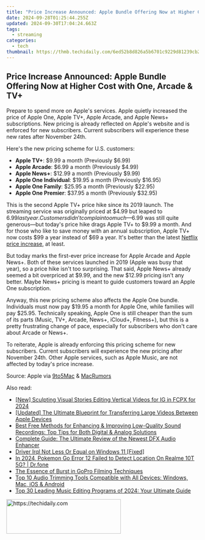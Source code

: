 ```yaml
---
title: "Price Increase Announced: Apple Bundle Offering Now at Higher Cost with One, Arcade & TV+"
date: 2024-09-28T01:25:44.255Z
updated: 2024-09-30T17:04:24.663Z
tags:
  - streaming
categories:
  - tech
thumbnail: https://thmb.techidaily.com/6ed52b8d826a5b6701c9229d81239cb21a1a6ea95480871656b8b252c90f9890.jpeg
---
```


## Price Increase Announced: Apple Bundle Offering Now at Higher Cost with One, Arcade & TV+

Prepare to spend more on Apple's services. Apple quietly increased the price of Apple One, Apple TV+, Apple Arcade, and Apple News+ subscriptions. New pricing is already reflected on Apple's website and is enforced for new subscribers. Current subscribers will experience these new rates after November 24th.

 Here's the new pricing scheme for U.S. customers:

* **Apple TV+**: $9.99 a month (Previously $6.99)
* **Apple Arcade**: $6.99 a month (Previously $4.99)
* **Apple News+**: $12.99 a month (Previously $9.99)
* **Apple One Individual**: $19.95 a month (Previously $16.95)
* **Apple One Family**: $25.95 a month (Previously $22.95)
* **Apple One Premier**: $37.95 a month (Previously $32.95)

 This is the second Apple TV+ price hike since its 2019 launch. The streaming service was originally priced at $4.99 but leaped to $6.99 last year. Customers didn't complain too much—$6.99 was still quite generous—but today's price hike drags Apple TV+ to $9.99 a month. And for those who like to save money with an annual subscription, Apple TV+ now costs $99 a year instead of $69 a year. It's better than the latest [Netflix price increase](https://youtube-web.techidaily.com/emystifying-video-seo-on-youtube-as-a-novice/), at least.

 But today marks the first-ever price increase for Apple Arcade and Apple News+. Both of these services launched in 2019 (Apple was busy that year), so a price hike isn't too surprising. That said, Apple News+ already seemed a bit overpriced at $9.99, and the new $12.99 pricing isn't any better. Maybe News+ pricing is meant to guide customers toward an Apple One subscription.

 Anyway, this new pricing scheme also affects the Apple One bundle. Individuals must now pay $19.95 a month for Apple One, while families will pay $25.95\. Technically speaking, Apple One is still cheaper than the sum of its parts (Music, TV+, Arcade, News+, iCloud+, Fitness+), but this is a pretty frustrating change of pace, especially for subscribers who don't care about Arcade or News+.

 To reiterate, Apple is already enforcing this pricing scheme for new subscribers. Current subscribers will experience the new pricing after November 24th. Other Apple services, such as Apple Music, are not affected by today's price increase.

 Source: Apple via [9to5Mac](https://9to5mac.com/2023/10/25/apple-one-bundle-tv-arcade-news-price-increases/) & [MacRumors](https://forums.macrumors.com/threads/apple-tv-apple-arcade-and-apple-news-receiving-price-increases.2408634/)

<ins class="adsbygoogle"
     style="display:block"
     data-ad-format="autorelaxed"
     data-ad-client="ca-pub-7571918770474297"
     data-ad-slot="1223367746"></ins>

<ins class="adsbygoogle"
     style="display:block"
     data-ad-client="ca-pub-7571918770474297"
     data-ad-slot="8358498916"
     data-ad-format="auto"
     data-full-width-responsive="true"></ins>

<span class="atpl-alsoreadstyle">Also read:</span>
<div><ul>
<li><a href="https://instagram-video-files.techidaily.com/new-sculpting-visual-stories-editing-vertical-videos-for-ig-in-fcpx-for-2024/"><u>[New] Sculpting Visual Stories Editing Vertical Videos for IG in FCPX for 2024</u></a></li>
<li><a href="https://some-approaches.techidaily.com/updated-the-ultimate-blueprint-for-transferring-large-videos-between-apple-devices/"><u>[Updated] The Ultimate Blueprint for Transferring Large Videos Between Apple Devices</u></a></li>
<li><a href="https://media-tips.techidaily.com/best-free-methods-for-enhancing-and-improving-low-quality-sound-recordings-top-tips-for-both-digital-and-analog-solutions/"><u>Best Free Methods for Enhancing & Improving Low-Quality Sound Recordings: Top Tips for Both Digital & Analog Solutions</u></a></li>
<li><a href="https://media-tips.techidaily.com/complete-guide-the-ultimate-review-of-the-newest-dfx-audio-enhancer/"><u>Complete Guide: The Ultimate Review of the Newest DFX Audio Enhancer</u></a></li>
<li><a href="https://driver-error.techidaily.com/driver-irql-not-less-or-equal-on-windows-11-fixed/"><u>Driver Irql Not Less Or Equal on Windows 11 [Fixed]</u></a></li>
<li><a href="https://pokemon-go-android.techidaily.com/in-2024-pokemon-go-error-12-failed-to-detect-location-on-realme-10t-5g-drfone-by-drfone-virtual-android/"><u>In 2024, Pokemon Go Error 12 Failed to Detect Location On Realme 10T 5G? | Dr.fone</u></a></li>
<li><a href="https://extra-resources.techidaily.com/the-essence-of-burst-in-gopro-filming-techniques/"><u>The Essence of Burst in GoPro Filming Techniques</u></a></li>
<li><a href="https://media-tips.techidaily.com/top-10-audio-trimming-tools-compatible-with-all-devices-windows-mac-ios-and-android/"><u>Top 10 Audio Trimming Tools Compatible with All Devices: Windows, Mac, iOS & Android</u></a></li>
<li><a href="https://media-tips.techidaily.com/top-30-leading-music-editing-programs-of-2024-your-ultimate-guide/"><u>Top 30 Leading Music Editing Programs of 2024: Your Ultimate Guide</u></a></li>
</ul></div>

<!-- affiliate ads begin -->
<a href="https://25home.pxf.io/c/5597632/2148646/16836" target="_top" id="2148646">
  <img src="//a.impactradius-go.com/display-ad/16836-2148646" border="0" alt="https://techidaily.com" width="300" height="90"/>
</a>
<img height="0" width="0" src="https://25home.pxf.io/i/5597632/2148646/16836" style="position:absolute;visibility:hidden;" border="0" />
<!-- affiliate ads end -->

